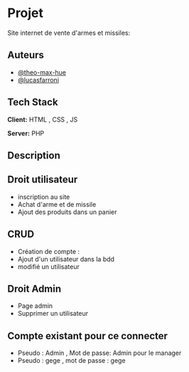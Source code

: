 
# Projet
Site internet de vente d'armes et missiles:


## Auteurs

- [@theo-max-hue](https://github.com/Theo-max-hue)
- [@lucasfarroni](@https://github.com/lucasfarroni)


## Tech Stack

**Client:** HTML , CSS , JS

**Server:** PHP


## Description

## Droit utilisateur 
- inscription au site
- Achat d'arme et de missile
- Ajout des produits dans un panier

## CRUD 
- Création de compte :
- Ajout d'un utilisateur dans la bdd
- modifié un utilisateur

## Droit Admin 
- Page admin
- Supprimer un utilisateur


## Compte existant pour ce connecter
- Pseudo : Admin , Mot de passe: Admin pour le manager
- Pseudo : gege , mot de passe : gege


